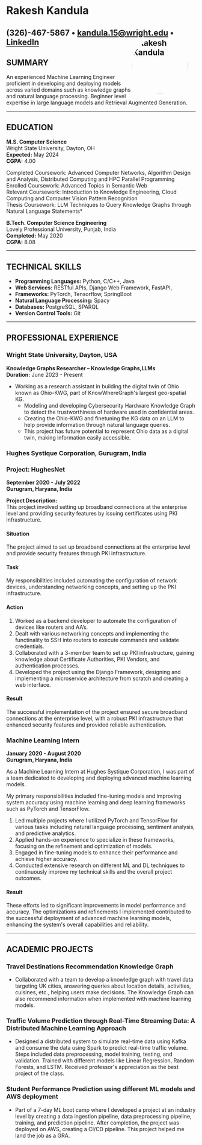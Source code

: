 # Rakesh Kandula

**(326)-467-5867** • **[kandula.15@wright.edu](mailto:kandula.15@wright.edu)** • **[LinkedIn](https://www.linkedin.com/in/rakesh-kandula-41678314a/)**
<img src="https://media.licdn.com/dms/image/D4E03AQFaDx7voiKy_Q/profile-displayphoto-shrink_400_400/0/1711592385753?e=1722470400&v=beta&t=RXrz3aMYTnLDgkSjbCCGMPWxPDivyMDt45frJq8U8Do" alt="Rakesh Kandula" style="float: right; border-radius: 50%; width: 150px; height: 150px; margin-right: 20px;">
---

## SUMMARY
An experienced Machine Learning Engineer proficient in developing and deploying models across varied domains such as knowledge graphs and natural language processing. Beginner level expertise in large language models and Retrieval Augmented Generation.

---

## EDUCATION

**M.S. Computer Science**  
Wright State University, Dayton, OH  
**Expected:** May 2024  
**CGPA:** 4.00

Completed Coursework: Advanced Computer Networks, Algorithm Design and Analysis, Distributed Computing and HPC Parallel Programming  
Enrolled Coursework: Advanced Topics in Semantic Web  
Relevant Coursework: Introduction to Knowledge Engineering, Cloud Computing and Computer Vision Pattern Recognition  
Thesis Coursework: LLM Techniques to Query Knowledge Graphs through Natural Language Statements*

**B.Tech. Computer Science Engineering**  
Lovely Professional University, Punjab, India  
**Completed:** May 2020  
**CGPA:** 8.08

---

## TECHNICAL SKILLS

- **Programming Languages:** Python, C/C++, Java
- **Web Services:** RESTful APIs, Django Web Framework, FastAPI,
- **Frameworks:** PyTorch, Tensorflow, SpringBoot
- **Natural Language Processing:** Spacy
- **Databases:** PostgreSQL, SPARQL
- **Version Control Tools:** Git

---

## PROFESSIONAL EXPERIENCE

### Wright State University, Dayton, USA
**Knowledge Graphs Researcher – Knowledge Graphs,LLMs**  
**Duration:** June 2023 - Present

- Working as a research assistant in building the digital twin of Ohio known as Ohio-KWG, part of KnowWhereGraph's largest geo-spatial KG.
  - Modeling and developing Cybersecurity Hardware Knowledge Graph to detect the trustworthiness of hardware used in confidential areas.
  - Creating the Ohio-KWG and finetuning the KG data on an LLM to help provide information through natural language queries.
  - This project has future potential to represent Ohio data as a digital twin, making information easily accessible.

### Hughes Systique Corporation, Gurugram, India
### Project: HughesNet
**September 2020 - July 2022**  
**Gurugram, Haryana, India**  

**Project Description:**  
This project involved setting up broadband connections at the enterprise level and providing security features by issuing certificates using PKI infrastructure.

#### Situation
The project aimed to set up broadband connections at the enterprise level and provide security features through PKI infrastructure.

#### Task
My responsibilities included automating the configuration of network devices, understanding networking concepts, and setting up the PKI infrastructure.

#### Action
1. Worked as a backend developer to automate the configuration of devices like routers and AA’s.
2. Dealt with various networking concepts and implementing the functinality to SSH into routers to execute commands and validate credentials.
3. Collaborated with a 3-member team to set up PKI infrastructure, gaining knowledge about Certificate Authorities, PKI Vendors, and authentication processes.
4. Developed the project using the Django Framework, designing and implementing a microservice architecture from scratch and creating a web interface.

#### Result
The successful implementation of the project ensured secure broadband connections at the enterprise level, with a robust PKI infrastructure that enhanced security features and provided reliable authentication.

### Machine Learning Intern
**January 2020 - August 2020**  
**Gurugram, Haryana, India**   

As a Machine Learning Intern at Hughes Systique Corporation, I was part of a team dedicated to developing and deploying advanced machine learning models. 

My primary responsibilities included fine-tuning models and improving system accuracy using machine learning and deep learning frameworks such as PyTorch and TensorFlow.

1. Led multiple projects where I utilized PyTorch and TensorFlow for various tasks including natural language processing, sentiment analysis, and predictive analytics.
2. Applied hands-on experience to specialize in these frameworks, focusing on the refinement and optimization of models.
3. Engaged in fine-tuning models to enhance their performance and achieve higher accuracy.
4. Conducted extensive research on different ML and DL techniques to continuously improve my technical skills and the overall project outcomes.

#### Result
These efforts led to significant improvements in model performance and accuracy. The optimizations and refinements I implemented contributed to the successful deployment of advanced machine learning models, enhancing the system's overall capabilities and reliability.


---

## ACADEMIC PROJECTS

### Travel Destinations Recommendation Knowledge Graph

- Collaborated with a team to develop a knowledge graph with travel data targeting UK cities, answering queries about location details, activities, cuisines, etc., helping users make decisions. The Knowledge Graph can also recommend information when implemented with machine learning models.

### Traffic Volume Prediction through Real-Time Streaming Data: A Distributed Machine Learning Approach

- Designed a distributed system to simulate real-time data using Kafka and consume the data using Spark to predict real-time traffic volume. Steps included data preprocessing, model training, testing, and validation. Trained with different models like Linear Regression, Random Forests, and LSTM. Received professor's appreciation as the best project of the class.

### Student Performance Prediction using different ML models and AWS deployment

- Part of a 7-day ML boot camp where I developed a project at an industry level by creating a data ingestion pipeline, data preprocessing pipeline, training, and prediction pipeline. After completion, the project was deployed on AWS, creating a CI/CD pipeline. This project helped me land the job as a GRA.
